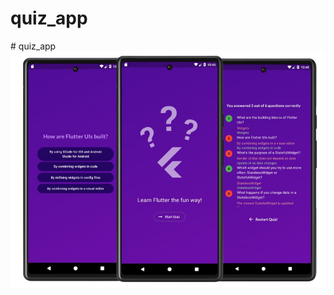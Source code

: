 # quiz_app


#   q u i z _ a p p 
![Alt Text](https://github.com/ihsan7770/quiz_app/blob/49ef1748468c31cc8d5a7aed5ea8d6253d635611/quizapp.png)
 
 

